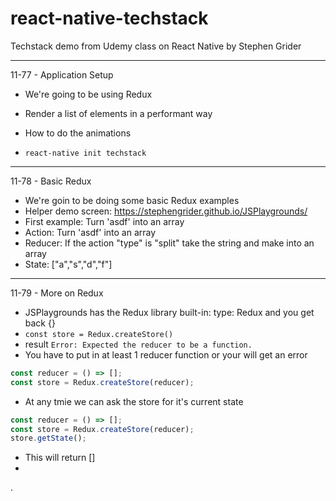 # react-native-techstack
Techstack demo from Udemy class on React Native by Stephen Grider

------------------------------

11-77 - Application Setup

* We're going to be using Redux
* Render a list of elements in a performant way
* How to do the animations

* `react-native init techstack`


------------------------------

11-78 - Basic Redux

* We're goin to be doing some basic Redux examples
* Helper demo screen: https://stephengrider.github.io/JSPlaygrounds/
* First example: Turn 'asdf' into an array
* Action: Turn 'asdf' into an array
* Reducer: If the action "type" is "split" take the string and make into an array
* State: ["a","s","d","f"]

------------------------------

11-79 - More on Redux

* JSPlaygrounds has the Redux library built-in: type: Redux and you get back {}
* `const store = Redux.createStore()`
* result `Error: Expected the reducer to be a function.`
* You have to put in at least 1 reducer function or your will get an error
```javascript
const reducer = () => [];
const store = Redux.createStore(reducer);
```
* At any tmie we can ask the store for it's current state
```javascript
const reducer = () => [];
const store = Redux.createStore(reducer);
store.getState();
```
* This will return []
* 






.
